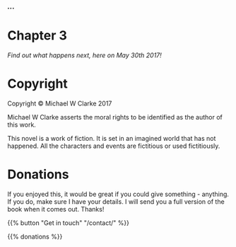 
### *...*

# Chapter 3

*Find out what happens next, here on May 30th 2017!*


# Copyright
Copyright © Michael W Clarke 2017

Michael W Clarke asserts the moral rights to be identified as the author of this work.

This novel is a work of fiction. It is set in an imagined world that has not happened. All the characters and events are fictitious or used fictitiously.

# Donations

If you enjoyed this, it would be great if you could give something - anything. If you do, make sure I have your details. I will send you a full version of the book when it comes out. Thanks!

{{% button "Get in touch" "/contact/" %}}

{{% donations %}}